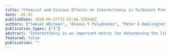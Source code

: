 ```yaml
---
title: "Chemical and Viscous Effects on Intermittency in Turbulent Premixed Reacting Flows"
date: -01-01
publishDate: 2020-06-27T15:52:06.556948Z
authors: ["Samuel Whitman", "Alexei Y Poludnenko", "Peter E Hamlington"]
publication_types: ["2"]
abstract: "Intermittency is an important metric for determining the likelihood of extreme values of ﬂuctuating quantities such as temperature gradients and vorticity in premixed turbulent ﬂames. Such extreme values can lead to ﬂow-altering events including extinction, auto- and re-ignition, and deﬂagration to detonation transition. In this study, we use a conditional probability density function (PDF) approach to analyze intermittency of enstrophy (i.e., vorticity magnitude) and temperature gradient magnitude ﬁelds. The analysis is based on data from direct numerical simulations (DNS) of stoichiometric premixed hydrogen-air ﬂames in unconﬁned domains. The DNS are performed for a range of scenarios, including both single- and multi-step chemistry models, temperature-dependent and constant viscosities, different turbulence intensities, and two different resolutions. In each case, conditional PDFs are generated using a temperature-based progress variable in order to characterize intermittency at different locations within the ﬂame. We show that intermittency in the scalar gradient magnitude is most strongly inﬂuenced by the turbulence intensity and the choice of chemistry model, while enstrophy intermittency is most strongly dependent on intensity and temperature dependence of the viscosity, with little dependence on chemistry."
featured: false
publication: ""
---
```


